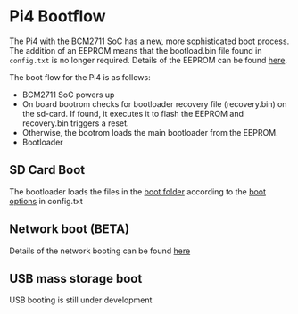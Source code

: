 # Pi4 Bootflow

The Pi4 with the BCM2711 SoC has a new, more sophisticated boot process. The addition of an EEPROM means that the bootload.bin file found in `config.txt` is no longer required. Details of the EEPROM can be found [here](./booteeprom.md).

The boot flow for the Pi4 is as follows:

* BCM2711 SoC powers up
* On board bootrom checks for bootloader recovery file (recovery.bin) on the sd-card. If found, it executes it to flash the EEPROM and recovery.bin triggers a reset.
* Otherwise, the bootrom loads the main bootloader from the EEPROM.
* Bootloader


## SD Card Boot
The bootloader loads the files in the [boot folder](https://www.raspberrypi.org/documentation/configuration/boot_folder.md) according to the [boot options](https://www.raspberrypi.org/documentation/configuration/config-txt/boot.md) in config.txt

## Network boot (BETA)

Details of the network booting can be found [here](https://github.com/raspberrypi/rpi-eeprom/blob/master/firmware/raspberry_pi4_network_boot_beta.md)

## USB mass storage boot

USB booting is still under development

